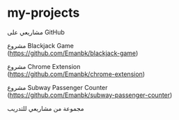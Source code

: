 # my-projects
 مشاريعي على GitHub

 مشروع Blackjack Game  
(https://github.com/Emanbk/blackjack-game)

 مشروع Chrome Extension  
(https://github.com/Emanbk/chrome-extension)

 مشروع Subway Passenger Counter  
(https://github.com/Emanbk/subway-passenger-counter)

مجموعة من مشاريعي  للتدريب 
